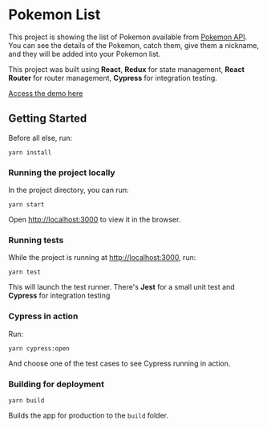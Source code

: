 # Pokemon List

This project is showing the list of Pokemon available from [Pokemon API](https://pokeapi.co/). You can see the details of the Pokemon, catch them, give them a nickname, and they will be added into your Pokemon list.

This project was built using **React**, **Redux** for state management, **React Router** for router management, **Cypress** for integration testing.

[Access the demo here](https://vancassa.github.io/pokemon-list/)

## Getting Started

Before all else, run:

```
yarn install
```

### Running the project locally

In the project directory, you can run:

```
yarn start
```

Open [http://localhost:3000](http://localhost:3000) to view it in the browser.

### Running tests

While the project is running at [http://localhost:3000](http://localhost:3000), run:

```
yarn test
```

This will launch the test runner. There's **Jest** for a small unit test and **Cypress** for integration testing

### Cypress in action

Run:

```
yarn cypress:open
```

And choose one of the test cases to see Cypress running in action.

### Building for deployment

```
yarn build
```

Builds the app for production to the `build` folder.
